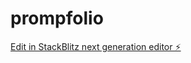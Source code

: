 # prompfolio

[Edit in StackBlitz next generation editor ⚡️](https://stackblitz.com/~/github.com/PocketFuel/prompfolio)